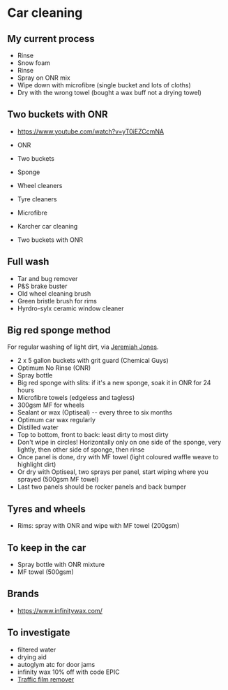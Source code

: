 # Car cleaning

## My current process

- Rinse
- Snow foam
- Rinse
- Spray on ONR mix
- Wipe down with microfibre (single bucket and lots of cloths)
- Dry with the wrong towel (bought a wax buff not a drying towel)

## Two buckets with ONR

- <https://www.youtube.com/watch?v=yT0iEZCcmNA>

- ONR
- Two buckets
- Sponge
- Wheel cleaners
- Tyre cleaners
- Microfibre
- Karcher car cleaning
- Two buckets with ONR

## Full wash

- Tar and bug remover
- P&S brake buster
- Old wheel cleaning brush
- Green bristle brush for rims
- Hyrdro-sylx ceramic window cleaner

## Big red sponge method

For regular washing of light dirt, via [Jeremiah Jones](https://www.youtube.com/watch?v=G_9_0ElVChU).

- 2 x 5 gallon buckets with grit guard (Chemical Guys)
- Optimum No Rinse (ONR)
- Spray bottle
- Big red sponge with slits: if it's a new sponge, soak it in ONR for 24 hours
- Microfibre towels (edgeless and tagless)
- 300gsm MF for wheels
- Sealant or wax (Optiseal) -- every three to six months
- Optimum car wax regularly
- Distilled water
- Top to bottom, front to back: least dirty to most dirty
- Don't wipe in circles! Horizontally only on one side of the sponge, very lightly, then other side of sponge, then rinse
- Once panel is done, dry with MF towel (light coloured waffle weave to highlight dirt)
- Or dry with Optiseal, two sprays per panel, start wiping where you sprayed (500gsm MF towel)
- Last two panels should be rocker panels and back bumper

## Tyres and wheels

- Rims: spray with ONR and wipe with MF towel (200gsm)

## To keep in the car

- Spray bottle with ONR mixture
- MF towel (500gsm)

## Brands

- <https://www.infinitywax.com/>

## To investigate

- filtered water
- drying aid
- autoglym atc for door jams
- infinity wax 10% off with code EPIC
- [Traffic film remover](https://www.jennychem.com/collections/traffic-film-removers/products/tfr-special-non-caustic-wax)
